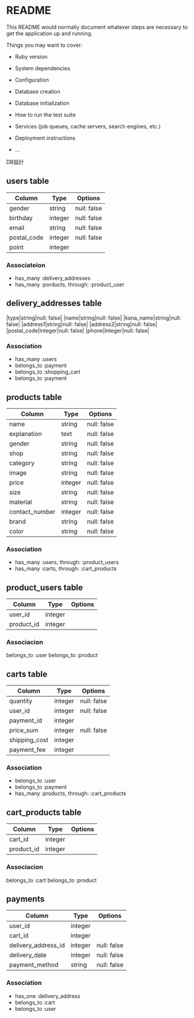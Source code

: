 # README

This README would normally document whatever steps are necessary to get the
application up and running.

Things you may want to cover:

* Ruby version

* System dependencies

* Configuration

* Database creation

* Database initialization

* How to run the test suite

* Services (job queues, cache servers, search engines, etc.)

* Deployment instructions

* ...

DB設計

## users table

|Column|Type|Options|
|------|----|-------|
|gender|string|null: false|
|birthday|integer|null: false|
|email|string|null: false|
|postal_code|integer|null: false|
|point|integer|


### Associateion

- has_many :delivery_addresses
- has_many :porducts, through: :product_user



## delivery_addresses table

|type|string|null: false|
|name|string|null: false|
|kana_name|string|null: false|
|address1|string|null: false|
|address2|string|null: false|
|postal_code|integer|null: false|
|phone|integer|null: false|


### Association

- has_many :users
- belongs_to :payment
- belongs_to :shopping_cart
- belongs_to :payment



## products table

|Column|Type|Options|
|------|----|-------|
|name|string|null: false|
|explanation|text|null: false|
|gender|string|null: false|
|shop|string|null: false|
|category|string|null: false|
|image|string|null: false|
|price|integer|null: false|
|size|string|null: false|
|material|string|null: false|
|contact_number|integer|null: false|
|brand|string|null: false|
|color|string|null: false|


### Association

- has_many :users, through: :product_users
- has_many :carts, through: :cart_products



## product_users table

|Column|Type|Options|
|------|----|-------|
|user_id|integer|
|product_id|integer|


### Associacion

belongs_to :user
belongs_to :product



## carts table

|Column|Type|Options|
|------|----|-------|
|quantity|integer|null: false|
|user_id|integer|null: false|
|payment_id|integer|
|price_sum|integer|null: false|
|shipping_cost|integer|
|payment_fee|integer|


### Association

- belongs_to :user
- belongs_to :payment
- has_many :products, through: :cart_products


## cart_products table

|Column|Type|Options|
|------|----|-------|
|cart_id|integer|
|product_id|integer|


### Associacion

belongs_to :cart
belongs_to :product

## payments

|Column|Type|Options|
|------|----|-------|
|user_id|integer|
|cart_id|integer|
|delivery_address_id|integer|null: false|
|delivery_date|integer|null: false|
|payment_method|string|null: false|


### Association

- has_one :delivery_address
- belongs_to :cart
- belongs_to :user
